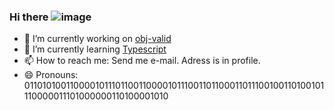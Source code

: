 ### Hi there ![image](https://user-images.githubusercontent.com/37587581/109633481-6c505d80-7b48-11eb-834f-57250922d329.png)


- 🔭 I’m currently working on [obj-valid](https://github.com/Iicytower/obj-valid)
- 🌱 I’m currently learning [Typescript](https://www.typescriptlang.org/)
- 📫 How to reach me: Send me e-mail. Adress is in profile.
- 😄 Pronouns: 011010100110000101110110011000010111001101100011011100100110100101110000011101000000110100001010



